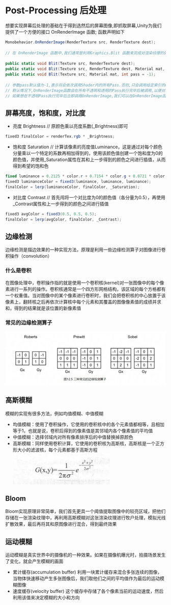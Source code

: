 # Post-Processing 后处理

想要实现屏幕后处理的基础在于得到选然后的屏幕图像,即抓取屏幕,Unity为我们提供了一个方便的接口 OnRenderImage 函数; 函数声明如下

```C#
Monobehavior.OnRenderImage(RenderTexture src, RenderTexture dest);

// 在 OnRenderImage 函数中,我们通常是利用Graphics.Blit 函数来完成对渲染纹理的处理

public static void Blit(Texture src, RenderTexture dest);
public static void Blit(Texture src, RenderTexture dest, Material mat, int pass = -1);
public static void Blit(Texture src, Material mat, int pass = -1);

// 参数pass默认值为-1,表示将会依次调用Shader内的所有Pass.否则,只会调用给定索引的Pass
// 默认情况下,OnRenderImage函数会在所有不透明和透明的Pass执行完毕后被调用,以便对场景中的所有游戏对象都产生影响
// 如果想在不透明Pass执行完毕后立即调用OnRenderImage,我们可以在OnRenderImage函数前添加ImageEffectOpaque属性来实现这样的需求
```

## 屏幕亮度，饱和度，对比度

- 亮度 Brightness // 原颜色乘以亮度系数(_Brightness)即可

```C#
fixed3 finalColor = renderTex.rgb * _Brightness;
```

- 饱和度 Saturation // 计算该像素的亮度值Luminance，这是通过对每个颜色分量乘以一个特定的系数再相加得到的，使用该颜色值创建一个饱和度为0的颜色值，并使用_Saturation属性在其和上一步得到的颜色之间进行插值，从而得到希望的饱和色

```C#
fixed luminance = 0.2125 * color.r + 0.7154 * color.g + 0.0721 * color.b;
fixed3 luminanceColor = fixed3(luminance, luminance, luminance);
finalColor = lerp(luminanceColor, finalColor, _Saturation);
```

- 对比度 Contrast // 首先闯将一个对比度为0的颜色值（各分量为0.5），再使用_Contrast属性和上一步得到的颜色之间进行插值

```C#
fixed3 avgColor = fixed3(0.5, 0.5, 0.5);
finalColor = lerp(avgColor, finalColor, _Contrast);
```

## 边缘检测

边缘检测是描边效果的一种实现方法，原理是利用一些边缘检测算子对图像进行卷积操作（convolution）

### 什么是卷积

在图像处理中，卷积操作指的就是使用一个卷积核(kernel)对一张图像中的每个像素进行一系列的操作。卷积核通常是一个四方形网格结构，该区域的每个方格都有一个权重值。当对图像中的某个像素进行卷积时，我们会把卷积核的中心放置于该像素上，翻转核之后再依次计算核中每个元素和其覆盖的图像像素值的成绩并求和，得到的结果就是该位置的新像素值

### 常见的边缘检测算子

![edge-detection](./images/edge_detection.png)

## 高斯模糊

模糊的实现有很多方法，例如均值模糊、中值模糊

- 均值模糊：使用了卷积操作，它使用的卷积核中的各个元素值都相等，且相加等于1，也就是说，卷积后得到的像素值是其邻域内各个像素值的平均值
- 中值模糊：选择邻域内对所有像素排序后的中值替换掉原颜色
- 高斯模糊：同样使用卷积计算，它使用的卷积核为高斯核，高斯核是一个正方形大小的滤波核，每个元素都基于高斯方程
![高斯方程](./images/GaussionCore.png)

## Bloom

Bloom实现原理非常简单，我们首先更具一个阈值提取图像中的较亮区域，把他们存储在一张渲染纹理中，再利用高斯模糊对这张渲染纹理进行牧户处理，模拟光线扩散效果，最后再将其和原图像进行混合，得到最终效果

## 运动模糊

运动模糊是真实世界中的摄像机的一种效果。如果在摄像机曝光时，拍摄场景发生了变化，就会产生模糊的画面

- 累计缓存(accumulation buffer) 利用一块累计缓存来混合多张连续的图像，当物体快速移动产生多张图像后，我们取他们之间的平均值作为最后的运动模糊图像
- 速度缓存(velocity buffer) 这个缓存中存储了各个像素当前的运动速度，然后利用该值来决定模糊的大小和方向
